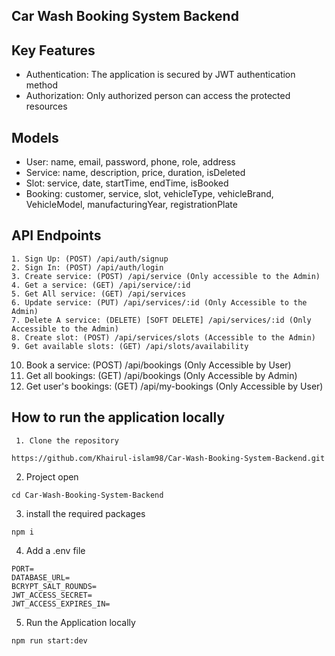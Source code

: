 ## Car Wash Booking System Backend

## Key Features
 - Authentication: The application is secured by JWT authentication method
 - Authorization: Only authorized person can access the protected resources

 ## Models
  - User: name, email, password, phone, role, address
  - Service: name, description, price, duration, isDeleted
  - Slot: service, date, startTime, endTime, isBooked
  - Booking: customer, service, slot, vehicleType, vehicleBrand, VehicleModel, manufacturingYear, 
             registrationPlate

 ## API Endpoints
    1. Sign Up: (POST) /api/auth/signup
    2. Sign In: (POST) /api/auth/login
    3. Create service: (POST) /api/service (Only accessible to the Admin)
    4. Get a service: (GET) /api/service/:id
    5. Get All service: (GET) /api/services
    6. Update service: (PUT) /api/services/:id (Only Accessible to the Admin)
    7. Delete A service: (DELETE) [SOFT DELETE] /api/services/:id (Only Accessible to the Admin)
    8. Create slot: (POST) /api/services/slots (Accessible to the Admin)
    9. Get available slots: (GET) /api/slots/availability
   10. Book a service: (POST) /api/bookings (Only Accessible by User)
   11. Get all bookings: (GET) /api/bookings (Only Accessible by Admin)
   12. Get user's bookings: (GET) /api/my-bookings (Only Accessible by User)

   ## How to run the application locally

     1. Clone the repository
  ```
  https://github.com/Khairul-islam98/Car-Wash-Booking-System-Backend.git
  ```
  2. Project open
  ```
  cd Car-Wash-Booking-System-Backend

  ```
  3. install the required packages
  ```
  npm i
  ```
  4. Add a .env file
  ```
  PORT=
  DATABASE_URL=
  BCRYPT_SALT_ROUNDS=
  JWT_ACCESS_SECRET=
  JWT_ACCESS_EXPIRES_IN=
  ```
  5. Run the Application locally
  ```
  npm run start:dev
  ```

    
    